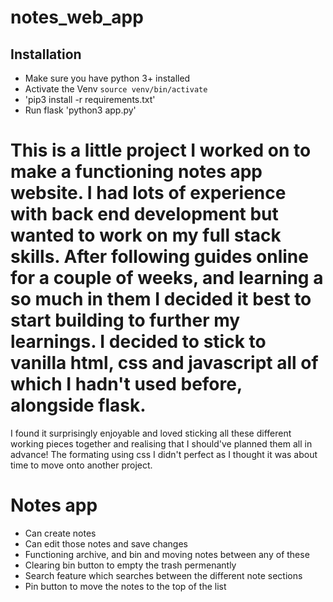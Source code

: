 # notes_web_app

## Installation

* Make sure you have python 3+ installed
* Activate the Venv `source venv/bin/activate`
* 'pip3 install -r requirements.txt'
* Run flask 'python3 app.py'





# This is a little project I worked on to make a functioning notes app website. I had lots of experience with back end development but wanted to work on my full stack skills. After following guides online for a couple of weeks, and learning a so much in them I decided it best to start building to further my learnings. I decided to stick to vanilla html, css and javascript all of which I hadn't used before, alongside flask. 

I found it surprisingly enjoyable and loved sticking all these different working pieces together and realising that I should've planned them all in advance! The formating using css I didn't perfect as I thought it was about time to move onto another project.


# Notes app
* Can create notes
* Can edit those notes and save changes
* Functioning archive, and bin and moving notes between any of these
* Clearing bin button to empty the trash permenantly
* Search feature which searches between the different note sections
* Pin button to move the notes to the top of the list
